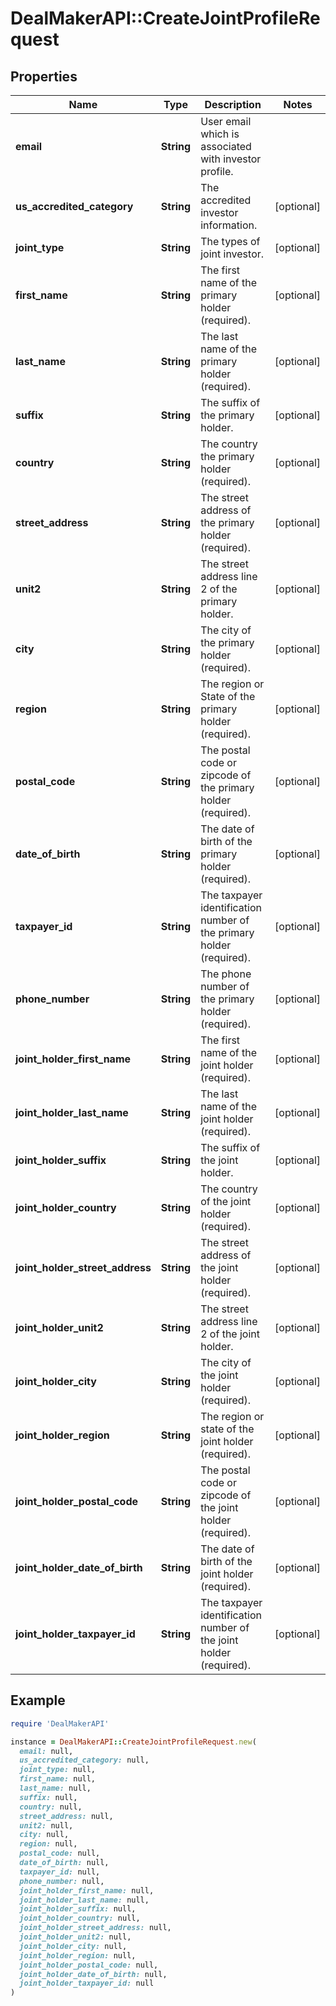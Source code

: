 # DealMakerAPI::CreateJointProfileRequest

## Properties

| Name | Type | Description | Notes |
| ---- | ---- | ----------- | ----- |
| **email** | **String** | User email which is associated with investor profile. |  |
| **us_accredited_category** | **String** | The accredited investor information. | [optional] |
| **joint_type** | **String** | The types of joint investor. | [optional] |
| **first_name** | **String** | The first name of the primary holder (required). | [optional] |
| **last_name** | **String** | The last name of the primary holder (required). | [optional] |
| **suffix** | **String** | The suffix of the primary holder. | [optional] |
| **country** | **String** | The country the primary holder (required). | [optional] |
| **street_address** | **String** | The street address of the primary holder (required). | [optional] |
| **unit2** | **String** | The street address line 2 of the primary holder. | [optional] |
| **city** | **String** | The city of the primary holder (required). | [optional] |
| **region** | **String** | The region or State of the primary holder (required). | [optional] |
| **postal_code** | **String** | The postal code or zipcode of the primary holder (required). | [optional] |
| **date_of_birth** | **String** | The date of birth of the primary holder (required). | [optional] |
| **taxpayer_id** | **String** | The taxpayer identification number of the primary holder (required). | [optional] |
| **phone_number** | **String** | The phone number of the primary holder (required). | [optional] |
| **joint_holder_first_name** | **String** | The first name of the joint holder (required). | [optional] |
| **joint_holder_last_name** | **String** | The last name of the joint holder (required). | [optional] |
| **joint_holder_suffix** | **String** | The suffix of the joint holder. | [optional] |
| **joint_holder_country** | **String** | The country of the joint holder (required). | [optional] |
| **joint_holder_street_address** | **String** | The street address of the joint holder (required). | [optional] |
| **joint_holder_unit2** | **String** | The street address line 2 of the joint holder. | [optional] |
| **joint_holder_city** | **String** | The city of the joint holder (required). | [optional] |
| **joint_holder_region** | **String** | The region or state of the joint holder (required). | [optional] |
| **joint_holder_postal_code** | **String** | The postal code or zipcode of the joint holder (required). | [optional] |
| **joint_holder_date_of_birth** | **String** | The date of birth of the joint holder (required). | [optional] |
| **joint_holder_taxpayer_id** | **String** | The taxpayer identification number of the joint holder (required). | [optional] |

## Example

```ruby
require 'DealMakerAPI'

instance = DealMakerAPI::CreateJointProfileRequest.new(
  email: null,
  us_accredited_category: null,
  joint_type: null,
  first_name: null,
  last_name: null,
  suffix: null,
  country: null,
  street_address: null,
  unit2: null,
  city: null,
  region: null,
  postal_code: null,
  date_of_birth: null,
  taxpayer_id: null,
  phone_number: null,
  joint_holder_first_name: null,
  joint_holder_last_name: null,
  joint_holder_suffix: null,
  joint_holder_country: null,
  joint_holder_street_address: null,
  joint_holder_unit2: null,
  joint_holder_city: null,
  joint_holder_region: null,
  joint_holder_postal_code: null,
  joint_holder_date_of_birth: null,
  joint_holder_taxpayer_id: null
)
```

